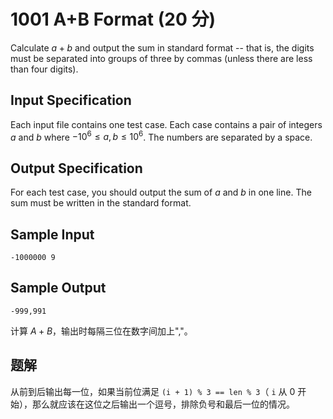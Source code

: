 # 1001 A+B Format (20 分)

Calculate $a+b$ and output the sum in standard format -- that is, the digits must be separated into groups of three by commas (unless there are less than four digits).

## Input Specification

Each input file contains one test case. Each case contains a pair of integers $a$ and $b$ where $-10^6 \le a, b \le 10^6$. The numbers are separated by a space.

## Output Specification

For each test case, you should output the sum of $a$ and $b$ in one line. The sum must be written in the standard format.

## Sample Input

    -1000000 9

## Sample Output

    -999,991

计算 $A+B$，输出时每隔三位在数字间加上","。

## 题解

从前到后输出每一位，如果当前位满足 `(i + 1) % 3 == len % 3`（ `i` 从 0 开始），那么就应该在这位之后输出一个逗号，排除负号和最后一位的情况。
